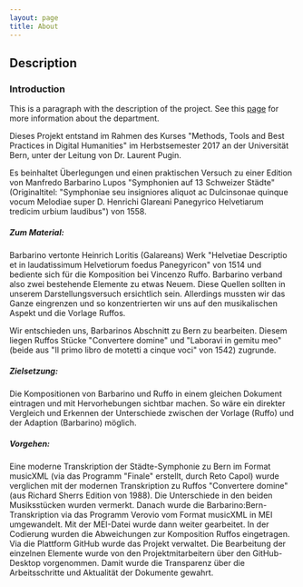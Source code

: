 ```yaml
---
layout: page
title: About
---
```


## Description

### Introduction

This is a paragraph with the description of the project. See this [page](http://dh.unibe.ch) for more information about the department.

Dieses Projekt entstand im Rahmen des Kurses "Methods, Tools and Best Practices in Digital Humanities" im Herbstsemester 2017 an der Universität Bern, unter der Leitung von Dr. Laurent Pugin.

Es beinhaltet Überlegungen und einen praktischen Versuch zu einer Edition von Manfredo Barbarino Lupos "Symphonien auf 13 Schweizer Städte" (Originaltitel: "Symphoniae seu insigniores aliquot ac Dulcinsonae quinque vocum Melodiae super D. Henrichi Glareani Panegyrico Helvetiarum tredicim urbium laudibus") von 1558.

##### Zum Material: 
Barbarino vertonte Heinrich Loritis (Galareans) Werk "Helvetiae Descriptio et in laudatissimum Helvetiorum foedus Panegyricon" von 1514 und bediente sich für die Komposition bei Vincenzo Ruffo. Barbarino verband also zwei bestehende Elemente zu etwas Neuem. Diese Quellen sollten in unserem Darstellungsversuch ersichtlich sein. Allerdings mussten wir das Ganze eingrenzen und so konzentrierten wir uns auf den musikalischen Aspekt und die Vorlage Ruffos.

Wir entschieden uns, Barbarinos Abschnitt zu Bern zu bearbeiten. Diesem liegen Ruffos Stücke "Convertere domine" und "Laboravi in gemitu meo" (beide aus "Il primo libro de motetti a cinque voci" von 1542) zugrunde.

##### Zielsetzung: 
Die Kompositionen von Barbarino und Ruffo in einem gleichen Dokument eintragen und mit Hervorhebungen sichtbar machen. So wäre ein direkter Vergleich und Erkennen der Unterschiede zwischen der Vorlage (Ruffo) und der Adaption (Barbarino) möglich.

##### Vorgehen: 
Eine moderne Transkription der Städte-Symphonie zu Bern im Format musicXML (via das Programm "Finale" erstellt, durch Reto Capol) wurde verglichen mit der modernen Transkription zu Ruffos "Convertere domine" (aus Richard Sherrs Edition von 1988). Die Unterschiede in den beiden Musiksstücken wurden vermerkt. Danach wurde die Barbarino:Bern-Transkription via das Programm Verovio vom Format musicXML in MEI umgewandelt. Mit der MEI-Datei wurde dann weiter gearbeitet. In der Codierung wurden die Abweichungen zur Komposition Ruffos eingetragen. Via die Plattform GitHub wurde das Projekt verwaltet. Die Bearbeitung der einzelnen Elemente wurde von den Projektmitarbeitern über den GitHub-Desktop vorgenommen. Damit wurde die Transparenz über die Arbeitsschritte und Aktualität der Dokumente gewahrt.
